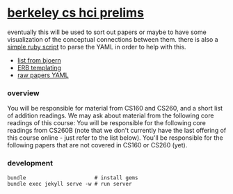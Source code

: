 [berkeley cs hci prelims][view]
===============================

eventually this will be used to sort out papers or maybe to have some
visualization of the conceptual connections between them. there is also a
[simple ruby script](/_data/parse.rb) to parse the YAML in order to help with
this.

- [list from bjoern](http://people.eecs.berkeley.edu/~bjoern/prelims)
- [ERB templating](http://www.stuartellis.name/articles/erb/)
- [raw papers YAML](/_data/papers.yaml)


### overview

You will be responsible for material from CS160 and CS260, and a short list of
addition readings. We may ask about material from the following core readings
of this course: You will be responsible for the following core readings from
CS260B (note that we don't currently have the last offering of this course
online - just refer to the list below). You'll be responsible for the following
papers that are not covered in CS160 or CS260 (yet).

### development

    bundle                      # install gems
    bundle exec jekyll serve -w # run server

[view]:https://jeremywrnr.com/hci-prelims/

